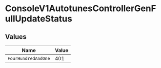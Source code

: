 # ConsoleV1AutotunesControllerGenFullUpdateStatus


## Values

| Name                | Value               |
| ------------------- | ------------------- |
| `FourHundredAndOne` | 401                 |